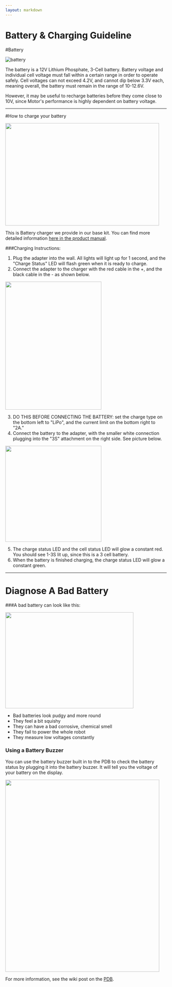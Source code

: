 ```yaml
---
layout: markdown
---
```


Battery & Charging Guideline
============

#Battery

![battery](https://hobbyking.com/media/catalog/product/cache/1/image/565x414/9df78eab33525d08d6e5fb8d27136e95/legacy/catalog/t2200-2-20.jpg)

The battery is a 12V Lithium Phosphate, 3-Cell battery. Battery voltage and individual cell voltage must fall within a certain range in order to operate safely. Cell voltages can not exceed 4.2V, and cannot dip below 3.3V each, meaning overall, the battery must remain in the range of 10-12.6V.  

However, it may be useful to recharge batteries before they come close to 10V, since Motor's performance is highly dependent on battery voltage.

---

#How to charge your battery

<img src="https://forum.pierobotics.org/uploads/default/original/1X/0c9d7c7d89fb4c63f42bf04e8be7710933513c7c.jpg" width="480" height="320">

This is Battery charger we provide in our base kit. You can find more detailed information [here in the product manual](http://www.skyrc.com/index.php?route=product/product/download&download_id=64).

###Charging Instructions:

1. Plug the adapter into the wall. All lights will light up for 1 second, and the "Charge Status" LED will flash green when it is ready to charge.
2. Connect the adapter to the charger with the red cable in the +, and the black cable in the - as shown below.

<img src="https://forum.pierobotics.org/uploads/default/optimized/1X/cec2a01d3151dd797adea8771469d0a0d9b0c1d5_1_300x400.jpg" width="300" height="400">

3. DO THIS BEFORE CONNECTING THE BATTERY: set the charge type on the bottom left to "LiPo", and the current limit on the bottom right to "2A."
4. Connect the battery to the adapter, with the smaller white connection plugging into the "3S" attachment on the right side. See picture below.

<img src="https://forum.pierobotics.org/uploads/default/optimized/1X/4f78b6aa632299148b96e18c8d6cf3f044ecfdda_1_300x300.jpg" width="300" height="300">

5. The charge status LED and the cell status LED will glow a constant red. You should see 1-3S lit up, since this is a 3 cell battery. 
6. When the battery is finished charging, the charge status LED will glow a constant green.

---

# Diagnose A Bad Battery

###A bad battery can look like this:

<img src="https://forum.pierobotics.org/uploads/default/optimized/1X/c5097285aeb252f575d8963a528717631a502d9f_1_400x300.jpg" width="400" height="300">

* Bad batteries look pudgy and more round
* They feel a bit squishy
* They can have a bad corrosive, chemical smell
* They fail to power the whole robot
* They measure low voltages constantly

### Using a Battery Buzzer
You can use the battery buzzer built in to the PDB to check the battery status by plugging it into the battery buzzer. It will tell you the voltage of your battery on the display.

<img src="https://forum.pierobotics.org/uploads/default/optimized/1X/86074dbe0968d2f7117fd0c86969379a154c31a7_1_481x600.jpg" width="481" height="600">

For more information, see the wiki post on the [PDB](https://forum.pierobotics.org/t/power-distribution-board-pdb/272).
